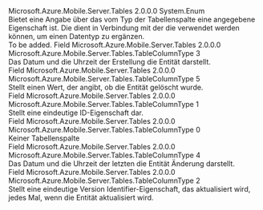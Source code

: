 <Type Name="TableColumnType" FullName="Microsoft.Azure.Mobile.Server.Tables.TableColumnType">
  <TypeSignature Language="C#" Value="public enum TableColumnType" />
  <TypeSignature Language="ILAsm" Value=".class public auto ansi sealed TableColumnType extends System.Enum" />
  <TypeSignature Language="DocId" Value="T:Microsoft.Azure.Mobile.Server.Tables.TableColumnType" />
  <TypeSignature Language="VB.NET" Value="Public Enum TableColumnType" />
  <TypeSignature Language="F#" Value="type TableColumnType = " />
  <AssemblyInfo>
    <AssemblyName>Microsoft.Azure.Mobile.Server.Tables</AssemblyName>
    <AssemblyVersion>2.0.0.0</AssemblyVersion>
  </AssemblyInfo>
  <Base>
    <BaseTypeName>System.Enum</BaseTypeName>
  </Base>
  <Docs>
    <summary>
            Bietet eine Angabe über das vom Typ der Tabellenspalte eine angegebene Eigenschaft ist. Die <see cref="T:Microsoft.Azure.Mobile.Server.Tables.TableColumnType" /> dient in Verbindung mit der <see cref="T:Microsoft.Azure.Mobile.Server.Tables.TableControllerConfigAttribute" /> die verwendet werden können, um einen Datentyp zu ergänzen.
            </summary>
    <remarks>To be added.</remarks>
  </Docs>
  <Members>
    <Member MemberName="CreatedAt">
      <MemberSignature Language="C#" Value="CreatedAt" />
      <MemberSignature Language="ILAsm" Value=".field public static literal valuetype Microsoft.Azure.Mobile.Server.Tables.TableColumnType CreatedAt = int32(3)" />
      <MemberSignature Language="DocId" Value="F:Microsoft.Azure.Mobile.Server.Tables.TableColumnType.CreatedAt" />
      <MemberSignature Language="VB.NET" Value="CreatedAt" />
      <MemberSignature Language="F#" Value="CreatedAt = 3" Usage="Microsoft.Azure.Mobile.Server.Tables.TableColumnType.CreatedAt" />
      <MemberType>Field</MemberType>
      <AssemblyInfo>
        <AssemblyName>Microsoft.Azure.Mobile.Server.Tables</AssemblyName>
        <AssemblyVersion>2.0.0.0</AssemblyVersion>
      </AssemblyInfo>
      <ReturnValue>
        <ReturnType>Microsoft.Azure.Mobile.Server.Tables.TableColumnType</ReturnType>
      </ReturnValue>
      <MemberValue>3</MemberValue>
      <Docs>
        <summary>
            Das Datum und die Uhrzeit der Erstellung die Entität darstellt.
            </summary>
      </Docs>
    </Member>
    <Member MemberName="Deleted">
      <MemberSignature Language="C#" Value="Deleted" />
      <MemberSignature Language="ILAsm" Value=".field public static literal valuetype Microsoft.Azure.Mobile.Server.Tables.TableColumnType Deleted = int32(5)" />
      <MemberSignature Language="DocId" Value="F:Microsoft.Azure.Mobile.Server.Tables.TableColumnType.Deleted" />
      <MemberSignature Language="VB.NET" Value="Deleted" />
      <MemberSignature Language="F#" Value="Deleted = 5" Usage="Microsoft.Azure.Mobile.Server.Tables.TableColumnType.Deleted" />
      <MemberType>Field</MemberType>
      <AssemblyInfo>
        <AssemblyName>Microsoft.Azure.Mobile.Server.Tables</AssemblyName>
        <AssemblyVersion>2.0.0.0</AssemblyVersion>
      </AssemblyInfo>
      <ReturnValue>
        <ReturnType>Microsoft.Azure.Mobile.Server.Tables.TableColumnType</ReturnType>
      </ReturnValue>
      <MemberValue>5</MemberValue>
      <Docs>
        <summary>
            Stellt einen Wert, der angibt, ob die Entität gelöscht wurde.
            </summary>
      </Docs>
    </Member>
    <Member MemberName="Id">
      <MemberSignature Language="C#" Value="Id" />
      <MemberSignature Language="ILAsm" Value=".field public static literal valuetype Microsoft.Azure.Mobile.Server.Tables.TableColumnType Id = int32(1)" />
      <MemberSignature Language="DocId" Value="F:Microsoft.Azure.Mobile.Server.Tables.TableColumnType.Id" />
      <MemberSignature Language="VB.NET" Value="Id" />
      <MemberSignature Language="F#" Value="Id = 1" Usage="Microsoft.Azure.Mobile.Server.Tables.TableColumnType.Id" />
      <MemberType>Field</MemberType>
      <AssemblyInfo>
        <AssemblyName>Microsoft.Azure.Mobile.Server.Tables</AssemblyName>
        <AssemblyVersion>2.0.0.0</AssemblyVersion>
      </AssemblyInfo>
      <ReturnValue>
        <ReturnType>Microsoft.Azure.Mobile.Server.Tables.TableColumnType</ReturnType>
      </ReturnValue>
      <MemberValue>1</MemberValue>
      <Docs>
        <summary>
            Stellt eine eindeutige ID-Eigenschaft dar.
            </summary>
      </Docs>
    </Member>
    <Member MemberName="None">
      <MemberSignature Language="C#" Value="None" />
      <MemberSignature Language="ILAsm" Value=".field public static literal valuetype Microsoft.Azure.Mobile.Server.Tables.TableColumnType None = int32(0)" />
      <MemberSignature Language="DocId" Value="F:Microsoft.Azure.Mobile.Server.Tables.TableColumnType.None" />
      <MemberSignature Language="VB.NET" Value="None" />
      <MemberSignature Language="F#" Value="None = 0" Usage="Microsoft.Azure.Mobile.Server.Tables.TableColumnType.None" />
      <MemberType>Field</MemberType>
      <AssemblyInfo>
        <AssemblyName>Microsoft.Azure.Mobile.Server.Tables</AssemblyName>
        <AssemblyVersion>2.0.0.0</AssemblyVersion>
      </AssemblyInfo>
      <ReturnValue>
        <ReturnType>Microsoft.Azure.Mobile.Server.Tables.TableColumnType</ReturnType>
      </ReturnValue>
      <MemberValue>0</MemberValue>
      <Docs>
        <summary>
            Keiner Tabellenspalte
            </summary>
      </Docs>
    </Member>
    <Member MemberName="UpdatedAt">
      <MemberSignature Language="C#" Value="UpdatedAt" />
      <MemberSignature Language="ILAsm" Value=".field public static literal valuetype Microsoft.Azure.Mobile.Server.Tables.TableColumnType UpdatedAt = int32(4)" />
      <MemberSignature Language="DocId" Value="F:Microsoft.Azure.Mobile.Server.Tables.TableColumnType.UpdatedAt" />
      <MemberSignature Language="VB.NET" Value="UpdatedAt" />
      <MemberSignature Language="F#" Value="UpdatedAt = 4" Usage="Microsoft.Azure.Mobile.Server.Tables.TableColumnType.UpdatedAt" />
      <MemberType>Field</MemberType>
      <AssemblyInfo>
        <AssemblyName>Microsoft.Azure.Mobile.Server.Tables</AssemblyName>
        <AssemblyVersion>2.0.0.0</AssemblyVersion>
      </AssemblyInfo>
      <ReturnValue>
        <ReturnType>Microsoft.Azure.Mobile.Server.Tables.TableColumnType</ReturnType>
      </ReturnValue>
      <MemberValue>4</MemberValue>
      <Docs>
        <summary>
            Das Datum und die Uhrzeit der letzten die Entität Änderung darstellt.
            </summary>
      </Docs>
    </Member>
    <Member MemberName="Version">
      <MemberSignature Language="C#" Value="Version" />
      <MemberSignature Language="ILAsm" Value=".field public static literal valuetype Microsoft.Azure.Mobile.Server.Tables.TableColumnType Version = int32(2)" />
      <MemberSignature Language="DocId" Value="F:Microsoft.Azure.Mobile.Server.Tables.TableColumnType.Version" />
      <MemberSignature Language="VB.NET" Value="Version" />
      <MemberSignature Language="F#" Value="Version = 2" Usage="Microsoft.Azure.Mobile.Server.Tables.TableColumnType.Version" />
      <MemberType>Field</MemberType>
      <AssemblyInfo>
        <AssemblyName>Microsoft.Azure.Mobile.Server.Tables</AssemblyName>
        <AssemblyVersion>2.0.0.0</AssemblyVersion>
      </AssemblyInfo>
      <ReturnValue>
        <ReturnType>Microsoft.Azure.Mobile.Server.Tables.TableColumnType</ReturnType>
      </ReturnValue>
      <MemberValue>2</MemberValue>
      <Docs>
        <summary>
            Stellt eine eindeutige Version Identifier-Eigenschaft, das aktualisiert wird, jedes Mal, wenn die Entität aktualisiert wird.
            </summary>
      </Docs>
    </Member>
  </Members>
</Type>